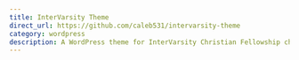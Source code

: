 ```yaml
---
title: InterVarsity Theme
direct_url: https://github.com/caleb531/intervarsity-theme
category: wordpress
description: A WordPress theme for InterVarsity Christian Fellowship chapters
---
```

